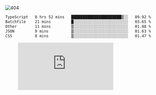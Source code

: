 ![404](https://user-images.githubusercontent.com/378023/89412096-6f759d80-d761-11ea-8c57-84b30ef3f2b1.png)

<!--START_SECTION:waka-->

```txt
TypeScript   8 hrs 52 mins   ██████████████████████▒░░   89.92 %
Batchfile    21 mins         █░░░░░░░░░░░░░░░░░░░░░░░░   03.65 %
Other        11 mins         ▒░░░░░░░░░░░░░░░░░░░░░░░░   01.88 %
JSON         9 mins          ▒░░░░░░░░░░░░░░░░░░░░░░░░   01.63 %
CSS          8 mins          ▒░░░░░░░░░░░░░░░░░░░░░░░░   01.47 %
```

<!--END_SECTION:waka-->
<figure><embed src="https://wakatime.com/share/@018b853e-267a-435d-a858-33e2b098b9d7/f3c3aa68-553a-4373-a9f9-2d456f62f780.svg"></embed></figure>
